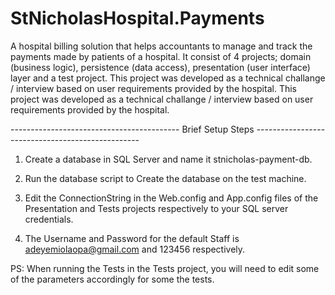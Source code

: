 # StNicholasHospital.Payments
A hospital billing solution that helps accountants to manage and track the payments made by patients of a hospital. It consist of 4 projects; domain (business logic), persistence (data access), presentation (user interface) layer and a test project.  This project was developed as a technical challange / interview based on user requirements provided by the hospital.
This project was developed as a technical challange / interview based on user requirements provided by the hospital.

------------------------------------------  Brief Setup Steps  -------------------------------------------------

1. Create a database in SQL Server and name it stnicholas-payment-db.

2. Run the database script to Create the database on the test machine.

3. Edit the ConnectionString in the Web.config and App.config files of the Presentation and Tests projects respectively to your SQL server credentials.

4. The Username and Password for the default Staff is adeyemiolaopa@gmail.com and 123456 respectively.

PS: When running the Tests in the Tests project, you will need to edit some of the parameters accordingly for some the tests.

